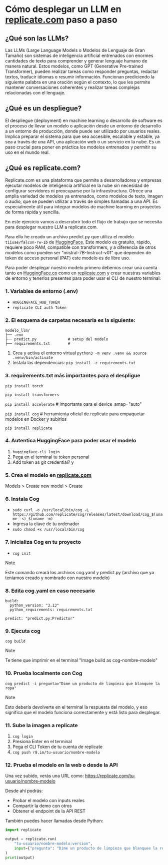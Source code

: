 # Cómo desplegar un LLM en [replicate.com](https://replicate.com/) paso a paso

## ¿Qué son las LLMs?

Las LLMs (Large Language Models o Modelos de Lenguaje de Gran Tamaño) son sistemas de inteligencia artificial entrenados con enormes cantidades de texto para comprender y generar lenguaje humano de manera natural. Estos modelos, como GPT (Generative Pre-trained Transformer), pueden realizar tareas como responder preguntas, redactar textos, traducir idiomas o resumir información. Funcionan prediciendo la siguiente palabra en una oración según el contexto, lo que les permite mantener conversaciones coherentes y realizar tareas complejas relacionadas con el lenguaje.

## ¿Qué es un despliegue?

El despliegue (deployment) en machine learning o desarrollo de software es el proceso de llevar un modelo o aplicación desde un entorno de desarrollo a un entorno de producción, donde puede ser utilizado por usuarios reales. Implica preparar el sistema para que sea accesible, escalable y estable, ya sea a través de una API, una aplicación web o un servicio en la nube. Es un paso crucial para poner en práctica los modelos entrenados y permitir su uso en el mundo real.

## ¿Qué es replicate.com?

Replicate.com es una plataforma que permite a desarrolladores y empresas ejecutar modelos de inteligencia artificial en la nube sin necesidad de configurar servidores ni preocuparse por la infraestructura. Ofrece una amplia variedad de modelos ya entrenados, como modelos de texto, imagen o audio, que se pueden utilizar a través de simples llamadas a una API. Es especialmente útil para integrar modelos de machine learning en proyectos de forma rápida y sencilla.


En este ejercicio vamos a descrubrir todo el flujo de trabajo que se necesita para desplegar nuestro LLM a replicate.com.

Para ello he creado un archivo predict.py que utiliza el modelo `tiiuae/falcon-rw-1b` de [HuggingFace.](https://huggingface.co/tiiuae/falcon-rw-1b) Este modelo es gratuito, rápido, requiere poco RAM, compatible con transformers, y a diferencia de otros modelos como pueden ser "mistral-7B-Instruct-v01" que dependen de token de acceso personal (PAT) este modelo es de libre uso.

Para poder desplegar nuestro modelo primero debemos crear una cuenta tanto en [HuggingFace.co](https://huggingface.co/) como en [replicate.com](https://replicate.com/) y crear nuestras variables de entorno y tenerlos presentes para poder usar el CLI de nuestro terminal:

### 1. Variables de entorno (.env)

- `HUGGINGFACE_HUB_TOKEN`
- `replicate CLI auth Token`

### 2. El esquema de carpetas necesaria es la siguiente:

    modelo_llm/
    ├── .env
    ├── predict.py              # setup del modelo
    ├── requirements.txt        # 

1. Crea y activa el entorno virtual `python3 -m venv .venv && source .venv/bin/activate`
2. Instala las dependencias: `pip install -r requirements.txt`

### 3. requirements.txt más importantes para el despligue

`pip install torch`

`pip install transformers`

`pip install accelerate`    # importante oara el device_amap="auto"

`pip install cog`           # herramienta oficial de replicate para empaquetar modelos en Docker y subirlos

`pip install replicate`


### 4. Autentica HuggingFace para poder usar el modelo

1. `huggingface-cli login`
2. Pega en el terminal tu token personal
3. Add token as git credential? y

### 5. Crea el modelo en [replicate.com](https://replicate.com/create)

Models > Create new model > Create

### 6. Instala Cog

- `sudo curl -o /usr/local/bin/cog -L https://github.com/replicate/cog/releases/latest/download/cog_$(uname -s)_$(uname -m)`
- Ingresa la clave de tu ordenador
- `sudo chmod +x /usr/local/bin/cog`

### 7. Inicializa Cog en tu proyecto

- `cog init`

> [!NOTE]
>
> Este comando creará los archivos cog.yaml y predict.py (archivo que ya teníamos creado y nombrado con nuestro modelo)

### 8. Edita cog.yaml en caso necesario

```
build:
  python_version: "3.13"
  python_requirements: requirements.txt

predict: "predict.py:Predictor"
```

### 9. Ejecuta cog

`cog build`

> [!NOTE]
>
> Te tiene que imprimir en el terminal "Image build as cog-nombre-modelo"

### 10. Prueba localmente con Cog

`cog predict -i pregunta="Dime un producto de limpieza que blanquee la ropa"`

> [!NOTE]
>
> Esto debería devolverte en el terminal la respuesta del modelo, y eso significa que el modelo funciona correctamente y está listo para desplegar.

### 11. Sube la imagen a replicate

1. `cog login`
2. Presiona Enter en el terminal
3. Pega el CLI Token de tu cuenta de replicate
4. `cog push r8.im/tu-usuario/nombre-modelo`

### 12. Prueba el modelo en la web o desde la API

Una vez subido, verás una URL como: https://replicate.com/tu-usuario/nombre-modelo


Desde ahí podrás:
- Probar el modelo con inputs reales
- Compartir la demo con otros
- Obtener el endpoint de la API REST

También puedes hacer llamadas desde Python:

```python
import replicate

output = replicate.run(
    "tu-usuario/nombre-modelo:version",
    input={"pregunta": "Dime un producto de limpieza que blanquee la ropa"}
)
print(output)
```
